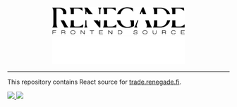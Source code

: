 <div align="center">
  <img
    alt="Renegade Logo"
    width="60%"
    src="./img/logo_light_frontend.svg#gh-light-mode-only"
  />
  <img
    alt="Renegade Logo"
    width="60%"
    src="./img/logo_dark_frontend.svg#gh-dark-mode-only"
  />
</div>

---

This repository contains React source for [trade.renegade.fi](https://trade.renegade.fi).

<div>
  <a href="https://twitter.com/renegade_fi" target="_blank">
    <img src="https://img.shields.io/twitter/follow/renegade_fi?style=social" />
  </a>
  <a href="https://discord.gg/renegade-fi" target="_blank">
    <img src="https://img.shields.io/discord/1032770899675463771?label=Join%20Discord&logo=discord&style=social" />
  </a>
</div>
